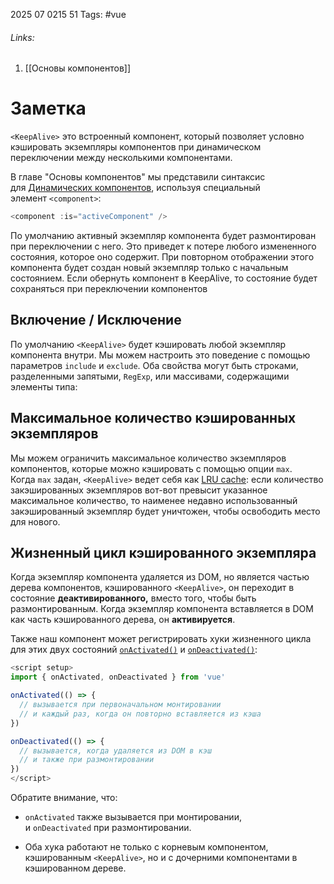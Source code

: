 2025 07 0215 51
Tags: #vue 
###### Links: 
1) [[Основы компонентов]]
# Заметка
`<KeepAlive>` это встроенный компонент, который позволяет условно кэшировать экземпляры компонентов при динамическом переключении между несколькими компонентами.

В главе "Основы компонентов" мы представили синтаксис для [Динамических компонентов](https://ru.vuejs.org/guide/essentials/component-basics.html#dynamic-components), используя специальный элемент `<component>`:
```js
<component :is="activeComponent" />
```
По умолчанию активный экземпляр компонента будет размонтирован при переключении с него. Это приведет к потере любого измененного состояния, которое оно содержит. При повторном отображении этого компонента будет создан новый экземпляр только с начальным состоянием.
Если обернуть компонент в KeepAlive, то состояние будет сохраняться при переключении компонентов
## Включение / Исключение
По умолчанию `<KeepAlive>` будет кэшировать любой экземпляр компонента внутри. Мы можем настроить это поведение с помощью параметров `include` и `exclude`. Оба свойства могут быть строками, разделенными запятыми, `RegExp`, или массивами, содержащими элементы типа:

## Максимальное количество кэшированных экземпляров[​](https://ru.vuejs.org/guide/built-ins/keep-alive.html#max-cached-instances)

Мы можем ограничить максимальное количество экземпляров компонентов, которые можно кэшировать с помощью опции `max`. Когда `max` задан, `<KeepAlive>` ведет себя как [LRU cache](https://en.wikipedia.org/wiki/Cache_replacement_policies#Least_recently_used_\(LRU\)): если количество закэшированных экземпляров вот-вот превысит указанное максимальное количество, то наименее недавно использованный закэшированный экземпляр будет уничтожен, чтобы освободить место для нового.

## Жизненный цикл кэшированного экземпляра[​](https://ru.vuejs.org/guide/built-ins/keep-alive.html#lifecycle-of-cached-instance)

Когда экземпляр компонента удаляется из DOM, но является частью дерева компонентов, кэшированного `<KeepAlive>`, он переходит в состояние **деактивированного,** вместо того, чтобы быть размонтированным. Когда экземпляр компонента вставляется в DOM как часть кэшированного дерева, он **активируется**.

Также наш компонент может регистрировать хуки жизненного цикла для этих двух состояний [`onActivated()`](https://ru.vuejs.org/api/composition-api-lifecycle.html#onactivated) и [`onDeactivated()`](https://ru.vuejs.org/api/composition-api-lifecycle.html#ondeactivated):
```js
<script setup>
import { onActivated, onDeactivated } from 'vue'

onActivated(() => {
  // вызывается при первоначальном монтировании
  // и каждый раз, когда он повторно вставляется из кэша
})

onDeactivated(() => {
  // вызывается, когда удаляется из DOM в кэш
  // и также при размонтировании
})
</script>
```
Обратите внимание, что:

- `onActivated` также вызывается при монтировании, и `onDeactivated` при размонтировании.
    
- Оба хука работают не только с корневым компонентом, кэшированным `<KeepAlive>`, но и с дочерними компонентами в кэшированном дереве.